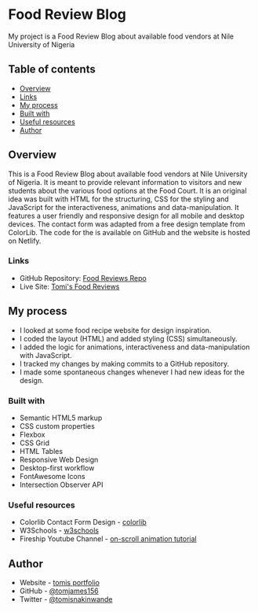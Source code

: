 # Food Review Blog

My project is a Food Review Blog about available food vendors at Nile University of Nigeria

## Table of contents

- [Overview](#overview)
- [Links](#links)
- [My process](#my-process)
- [Built with](#built-with)
- [Useful resources](#useful-resources)
- [Author](#author)

## Overview

This is a Food Review Blog about available food vendors at Nile University of Nigeria. It is meant to provide relevant information to visitors and new students about the various food options at the Food Court. It is an original idea was built with HTML for the structuring, CSS for the styling and JavaScript for the interactiveness, animations and data-manipulation. It features a user friendly and responsive design for all mobile and desktop devices. The contact form was adapted from a free design template from ColorLib. The code for the is available on GitHub and the website is hosted on Netlify.
### Links

- GitHub Repository: [Food Reviews Repo](https://github.com/tomjames156/food_reviews.git)
- Live Site: [Tomi's Food Reviews](https://tomis-food-reviews.netlify.app/)

## My process

- I looked at some food recipe website for design inspiration.
- I coded the layout (HTML) and added styling (CSS) simultaneously. 
- I added the logic for animations, interactiveness and data-manipulation with JavaScript.
- I tracked my changes by making commits to a GitHub repository.
- I made some spontaneous changes whenever I had new ideas for the design.

### Built with

- Semantic HTML5 markup
- CSS custom properties
- Flexbox
- CSS Grid
- HTML Tables
- Responsive Web Design
- Desktop-first workflow
- FontAwesome Icons
- Intersection Observer API

### Useful resources

- Colorlib Contact Form Design - [colorlib](https://preview.colorlib.com/theme/bootstrap/contact-form-02/)
- W3Schools - [w3schools](https://www.w3schools.com/)
- Fireship Youtube Channel - [on-scroll animation tutorial](https://www.youtube.com/watch?v=T33NN_pPeNI&list=WL&index=1)

## Author

- Website - [tomis portfolio](https://tomis-portfolio.netlify.app)
- GitHub - [@tomjames156](https://github.com/tomjames156/food_reviews)
- Twitter - [@tomisnakinwande](https://mobile.twitter.com/tomisnakinwande/)
